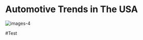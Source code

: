 
 # Automotive Trends in The USA 
![images-4](https://user-images.githubusercontent.com/85762953/128616532-9a0ccd38-a2b3-4e6e-a10d-52e264a8660d.jpg)

#Test






